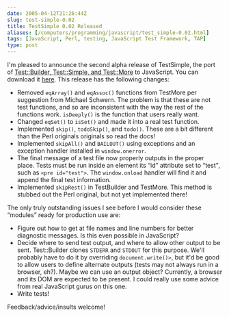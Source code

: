 ```yaml
--- 
date: 2005-04-12T21:26:44Z
slug: test-simple-0.02
title: TestSimple 0.02 Released
aliases: [/computers/programming/javascript/test_simple-0.02.html]
tags: [JavaScript, Perl, testing, JavaScript Test Framework, TAP]
type: post
---
```


<p>I'm pleased to announce the second alpha release of TestSimple, the port of
<a href="http://search.cpan.org/dist/Test-Simple/" title="Test::Simple and friends on CPAN">Test::Builder, Test::Simple, and Test::More</a> to
JavaScript. You can download it <a href="/downloads/TestSimple-0.02.tar.gz" title="Download TestSimple 0.02 now!">here</a>. This release has the following
changes:</p>

<ul>
  <li>Removed <code>eqArray()</code> and <code>eqAssoc()</code> functions from
      TestMore per suggestion from Michael Schwern. The problem is that these
      are not test functions, and so are inconsistent with the way the rest of
      the functions work. <code>isDeeply()</code> is the function that users
      really want.</li>
  <li>Changed <code>eqSet()</code> to <code>isSet()</code> and made it into a
      real test function.</li>
  <li>Implemented <code>skip()</code>, <code>todoSkip()</code>,
      and <code>todo()</code>. These are a bit different than the Perl
      originals originals so read the docs!</li>
  <li>Implemented <code>skipAll()</code> and <code>BAILOUT()</code> using
      exceptions and an exception handler installed
      in <code>window.onerror</code>.</li>
  <li>The final message of a test file now properly outputs in the proper
      place. Tests must be run inside an element its <q>id</q> attribute set
      to <q>test</q>, such as <code>&lt;pre id=&quot;test&quot;&gt;</code>. The
      <code>window.onload</code> handler will find it and append the final test
      information.</li>
  <li>Implemented <code>skipRest()</code> in TestBuilder and TestMore. This
      method is stubbed out the Perl original, but not yet implemented
      there!</li>
</ul>

<p>The only truly outstanding issues I see before I would consider
these <q>modules</q> ready for production use are:</p>

<ul>
  <li>Figure out how to get at file names and line numbers for better
  diagnostic messages. Is this even possible in JavaScript?</li>
  <li>Decide where to send test output, and where to allow other output to be
  sent. Test::Builder clones <code>STDERR</code> and <code>STDOUT</code> for
  this purpose. We'll probably have to do it by overriding
  <code>document.write()></code>, but it'd be good to allow users to define
  alternate outputs (tests may not always run in a browser, eh?). Maybe we can
  use an output object? Currently, a browser and its DOM are expected to be
  present. I could really use some advice from real JavaScript gurus on this
  one.</li>
  <li>Write tests!</li>
</ul>

<p>Feedback/advice/insults welcome!</p>
